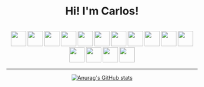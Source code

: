 
<h1 align='center'> Hi! I'm Carlos!</h1> <br>


<div align='center'>
  <img src="https://cdn.jsdelivr.net/gh/devicons/devicon/icons/html5/html5-original.svg" width='40' />
  <img src="https://cdn.jsdelivr.net/gh/devicons/devicon/icons/css3/css3-original.svg" width='40'/>
  <img src="https://cdn.jsdelivr.net/gh/devicons/devicon/icons/javascript/javascript-original.svg" width='40' /> 
  <img src="https://cdn.jsdelivr.net/gh/devicons/devicon/icons/react/react-original.svg" width='40'/>
  <img src="https://cdn.jsdelivr.net/gh/devicons/devicon/icons/vuejs/vuejs-original.svg" width='40'/>
  <img src="https://cdn.jsdelivr.net/gh/devicons/devicon/icons/sass/sass-original.svg" width='40'/>
  <img src="https://cdn.jsdelivr.net/gh/devicons/devicon/icons/bootstrap/bootstrap-original.svg" width='40' />
  <img src="https://cdn.jsdelivr.net/gh/devicons/devicon/icons/java/java-original.svg" width='40' />
  <img src="https://cdn.jsdelivr.net/gh/devicons/devicon/icons/spring/spring-original.svg" width='40' />
  <img src="https://cdn.jsdelivr.net/gh/devicons/devicon/icons/mysql/mysql-original.svg" width='40'/>
  <img src="https://cdn.jsdelivr.net/gh/devicons/devicon/icons/mariadb/mariadb-original.svg" width='40'/>
  <img src="https://cdn.jsdelivr.net/gh/devicons/devicon/icons/git/git-plain.svg" width='40'/>
  <img src="https://cdn.jsdelivr.net/gh/devicons/devicon/icons/figma/figma-original.svg" width='40' />
  <img src="https://cdn.jsdelivr.net/gh/devicons/devicon/icons/visualstudio/visualstudio-plain.svg" width='40' />
  <img src="https://cdn.jsdelivr.net/gh/devicons/devicon/icons/intellij/intellij-original.svg" width='40'/>
</div>


<hr>

<div align='center'>

[![Anurag's GitHub stats](https://github-readme-stats.vercel.app/api?username=cv1tor&theme=dracula&show_icons=true)](https://github.com/anuraghazra/github-readme-stats)
  
</div>



 





